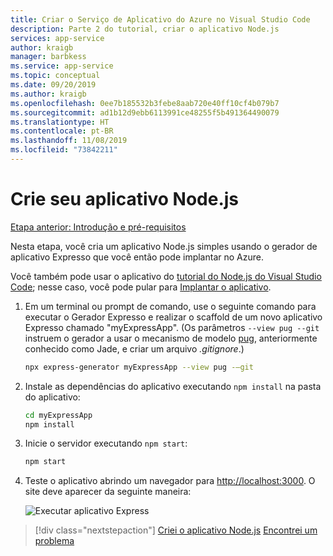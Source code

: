 ```yaml
---
title: Criar o Serviço de Aplicativo do Azure no Visual Studio Code
description: Parte 2 do tutorial, criar o aplicativo Node.js
services: app-service
author: kraigb
manager: barbkess
ms.service: app-service
ms.topic: conceptual
ms.date: 09/20/2019
ms.author: kraigb
ms.openlocfilehash: 0ee7b185532b3febe8aab720e40ff10cf4b079b7
ms.sourcegitcommit: ad1b12d9ebb6113991ce48255f5b491364490079
ms.translationtype: HT
ms.contentlocale: pt-BR
ms.lasthandoff: 11/08/2019
ms.locfileid: "73842211"
---
```

# <a name="create-your-nodejs-application"></a>Crie seu aplicativo Node.js

[Etapa anterior: Introdução e pré-requisitos](tutorial-vscode-azure-app-service-node-01.md)

Nesta etapa, você cria um aplicativo Node.js simples usando o gerador de aplicativo Expresso que você então pode implantar no Azure.

Você também pode usar o aplicativo do [tutorial do Node.js do Visual Studio Code](https://code.visualstudio.com/docs/nodejs/nodejs-tutorial); nesse caso, você pode pular para [Implantar o aplicativo](tutorial-vscode-azure-app-service-node-03.md).

1. Em um terminal ou prompt de comando, use o seguinte comando para executar o Gerador Expresso e realizar o scaffold de um novo aplicativo Expresso chamado "myExpressApp". (Os parâmetros `--view pug --git` instruem o gerador a usar o mecanismo de modelo [pug](https://pugjs.org/api/getting-started.html), anteriormente conhecido como Jade, e criar um arquivo *.gitignore*.)

    ```bash
    npx express-generator myExpressApp --view pug -–git
    ```

1. Instale as dependências do aplicativo executando `npm install` na pasta do aplicativo:

    ```bash
    cd myExpressApp
    npm install
    ```

1. Inicie o servidor executando `npm start`:

    ```bash
    npm start
    ```

1. Teste o aplicativo abrindo um navegador para [http://localhost:3000](http://localhost:3000). O site deve aparecer da seguinte maneira:

    ![Executar aplicativo Express](media/deploy-azure/express.png)

> [!div class="nextstepaction"]
> [Criei o aplicativo Node.js](tutorial-vscode-azure-app-service-node-03.md) [Encontrei um problema](https://www.research.net/r/PWZWZ52?tutorial=node-deployment-azureappservice&step=create-app)
